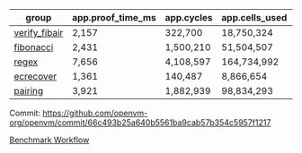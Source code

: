| group | app.proof_time_ms | app.cycles | app.cells_used | leaf.proof_time_ms | leaf.cycles | leaf.cells_used |
| -- | -- | -- | -- | -- | -- | -- |
| [verify_fibair](https://github.com/openvm-org/openvm/blob/benchmark-results/benchmarks-pr/2014/verify_fibair-66c493b25a640b5561ba9cab57b354c5957f1217.md) | 2,157 |  322,700 |  18,750,324 |- | - | - |
| [fibonacci](https://github.com/openvm-org/openvm/blob/benchmark-results/benchmarks-pr/2014/fibonacci-66c493b25a640b5561ba9cab57b354c5957f1217.md) | 2,431 |  1,500,210 |  51,504,507 |- | - | - |
| [regex](https://github.com/openvm-org/openvm/blob/benchmark-results/benchmarks-pr/2014/regex-66c493b25a640b5561ba9cab57b354c5957f1217.md) | 7,656 |  4,108,597 |  164,734,992 |- | - | - |
| [ecrecover](https://github.com/openvm-org/openvm/blob/benchmark-results/benchmarks-pr/2014/ecrecover-66c493b25a640b5561ba9cab57b354c5957f1217.md) | 1,361 |  140,487 |  8,866,654 |- | - | - |
| [pairing](https://github.com/openvm-org/openvm/blob/benchmark-results/benchmarks-pr/2014/pairing-66c493b25a640b5561ba9cab57b354c5957f1217.md) | 3,921 |  1,882,939 |  98,834,293 |- | - | - |


Commit: https://github.com/openvm-org/openvm/commit/66c493b25a640b5561ba9cab57b354c5957f1217

[Benchmark Workflow](https://github.com/openvm-org/openvm/actions/runs/17106208949)
